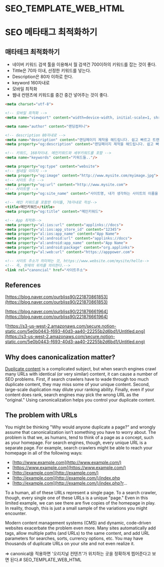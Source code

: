 # SEO_TEMPLATE_WEB_HTML
# SEO 메타태그 최적화하기

## 매타테크 최적화하기

- 네이버 키워드 검색 툴을 이용해서 월 검색건 700이하의 키워드를 잡는 것이 좋다.
- Tittle은 70자 이내, 선정한 키워드를 넣는다.
- Description은 80자 이하로 한다.
- keyword 160자내로
- 모바일 최적화
- 웹내 컨텐츠에 키워드를 중간 중간 넣어주는 것이 좋다.

```html
<meta charset="utf-8">

<!-- 모바일 최적화 -->
<meta name="viewport" content="width=device-width, initial-scale=1, shrink-to-fit=no">

<meta name="author" content="랜딩컴퍼니">

<!-- description 80자내로 -->
<meta name="description" content="랜딩페이지 제작을 해드립니다. 쉽고 빠르고 트랜디하게 랜딩페이지를 제작해드립니다">
<meta property="og:description" content="랜딩페이지 제작을 해드립니다. 쉽고 빠르고 트랜디하게 랜딩페이지를 제작해드립니다">

<!-- 키워드, 160자이내. 메인키워드와 세부키워드를 포함 -->
<meta name="keywords" content="키워드들.."/>

<meta property="og:type" content="website">
<!-- 썸네일 이미지 -->
<meta property="og:image" content="http://www.mysite.com/myimage.jpg">
<!-- 사이트 주소 -->
<meta property="og:url" content="http://www.mysite.com">
<!-- 사이트명 --> 
<meta property="og:site_name" content="사이트명, 내가 생각하는 사이트의 이름을 넣는다">

<!-- 메인 키워드를 포함한 타이틀, 70자내로 작성-->
<title>메인키워드</title>
<meta property="og:title" content="메인키워드">

<!-- App 최적화-->
<meta property="al:ios:url" content="applinks://docs">
<meta property="al:ios:app_store_id" content="12345">
<meta property="al:ios:app_name" content="App Name">
<meta property="al:android:url" content="applinks://docs">
<meta property="al:android:app_name" content="App Name">
<meta property="al:android:package" content="org.applinks">
<meta property="al:web:url" content="https://apppower.com">

<!-- 사이트 주소가 의미하는 것, https://www.website.com/mysite/hello-->
<!-- 즉, 현재의 위치를 의미한다.-->
<link rel="canoncial" href="사이트주소">
```

## References

[https://blog.naver.com/ourbliss90/221870861853](https://blog.naver.com/ourbliss90/221870861853)

[https://blog.naver.com/ourbliss90/221876661964](https://blog.naver.com/ourbliss90/221876661964)

![https://s3-us-west-2.amazonaws.com/secure.notion-static.com/5e0b0443-f693-40d3-aa40-22255b2d6bd1/Untitled.png](https://s3-us-west-2.amazonaws.com/secure.notion-static.com/5e0b0443-f693-40d3-aa40-22255b2d6bd1/Untitled.png)

## **Why does canonicalization matter?**

[Duplicate content](https://moz.com/learn/seo/duplicate-content) is a complicated subject, but when search engines crawl many URLs with identical (or very similar) content, it can cause a number of SEO problems. First, if search crawlers have to wade through too much duplicate content, they may miss some of your unique content. Second, large-scale duplication may dilute your ranking ability. Finally, even if your content does rank, search engines may pick the wrong URL as the "original." Using canonicalization helps you control your duplicate content.

## **The problem with URLs**

You might be thinking "Why would anyone duplicate a page?" and wrongly assume that canonicalization isn’t something you have to worry about. The problem is that we, as humans, tend to think of a page as a concept, such as your homepage. For search engines, though, every unique URL is a separate page. For example, search crawlers might be able to reach your homepage in all of the following ways:

- [http://www.example.com](http://www.example.com/)
- [https://www.example.com](https://www.example.com/)
- [http://example.com](http://example.com/)
- [http://example.com](http://example.com/)/index.php
- [http://example.com](http://example.com/)/index.php?r...

To a human, all of these URLs represent a single page. To a search crawler, though, every single one of these URLs is a unique "page." Even in this limited example, we can see there are five copies of the homepage in play. In reality, though, this is just a small sample of the variations you might encounter.

Modern content management systems (CMS) and dynamic, code-driven websites exacerbate the problem even more. Many sites automatically add tags, allow multiple paths (and URLs) to the same content, and add URL parameters for searches, sorts, currency options, etc. You may have thousands of duplicate URLs on your site and not even realize it.

⇒ canonical을 적용하면 '오리지널 컨텐츠'가 위치하는 곳을 정확하게 찝어준다고 보면 된다.# SEO_TEMPLATE_WEB_HTML
